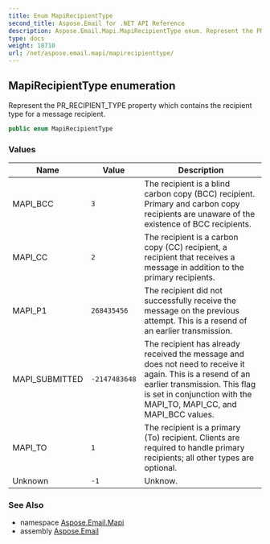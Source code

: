 ```yaml
---
title: Enum MapiRecipientType
second_title: Aspose.Email for .NET API Reference
description: Aspose.Email.Mapi.MapiRecipientType enum. Represent the PR_RECIPIENT_TYPE property which contains the recipient type for a message recipient
type: docs
weight: 18710
url: /net/aspose.email.mapi/mapirecipienttype/
---
```

## MapiRecipientType enumeration

Represent the PR_RECIPIENT_TYPE property which contains the recipient type for a message recipient.

```csharp
public enum MapiRecipientType
```

### Values

| Name | Value | Description |
| --- | --- | --- |
| MAPI_BCC | `3` | The recipient is a blind carbon copy (BCC) recipient. Primary and carbon copy recipients are unaware of the existence of BCC recipients. |
| MAPI_CC | `2` | The recipient is a carbon copy (CC) recipient, a recipient that receives a message in addition to the primary recipients. |
| MAPI_P1 | `268435456` | The recipient did not successfully receive the message on the previous attempt. This is a resend of an earlier transmission. |
| MAPI_SUBMITTED | `-2147483648` | The recipient has already received the message and does not need to receive it again. This is a resend of an earlier transmission. This flag is set in conjunction with the MAPI_TO, MAPI_CC, and MAPI_BCC values. |
| MAPI_TO | `1` | The recipient is a primary (To) recipient. Clients are required to handle primary recipients; all other types are optional. |
| Unknown | `-1` | Unknow. |

### See Also

* namespace [Aspose.Email.Mapi](../../aspose.email.mapi/)
* assembly [Aspose.Email](../../)


